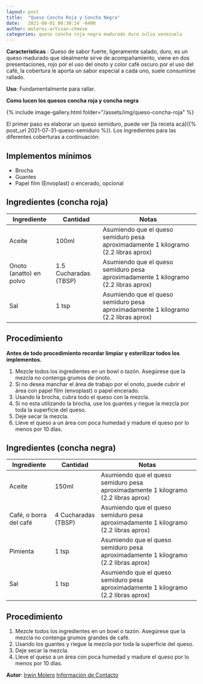 ```yaml
---
layout: post
title:  "Queso Concha Roja y Concha Negra"
date:   2021-08-01 00:30:14 -0400
author: moleros-artisan-cheese
categories: queso concha roja negra madurado duro zulia venezuela
---
```


**Características** : Queso de sabor fuerte, ligeramente salado, duro, es un queso madurado que idealmente sirve de acompañamiento, viene en dos presentaciones, rojo por el uso del onoto y color café oscuro por el uso del café, la cobertura le aporta un sabor especial a cada uno, suele consumirse rallado.

**Uso**: Fundamentalmente para rallar.

**Como lucen los quesos concha roja y concha negra**

{% include image-gallery.html folder="/assets/img/queso-concha-roja" %} 

El primer paso es elaborar un queso semiduro, puede ver [la receta acá]({% post_url 2021-07-31-queso-semiduro %}). Los ingredientes para las diferentes coberturas a continuación:

## Implementos mínimos

- Brocha
- Guantes
- Papel film (Envoplast) o encerado, opcional

## Ingredientes (concha roja)

Ingrediente | Cantidad | Notas
------------| ---------| -----
Aceite | 100ml | Asumiendo que el queso semiduro pesa aproximadamente 1 kilogramo (2.2 libras aprox)
Onoto (anatto) en polvo | 1.5 Cucharadas (TBSP) |Asumiendo que el queso semiduro pesa aproximadamente 1 kilogramo (2.2 libras aprox)
Sal | 1 tsp | Asumiendo que el queso semiduro pesa aproximadamente 1 kilogramo (2.2 libras aprox)


## Procedimiento

**Antes de todo procedimiento recordar limpiar y esterilizar todos los implementos.**

1. Mezcle todos los ingredientes en un bowl o tazón. Asegúrese que la mezcla no contenga grumos de onoto.
2. Si no desea manchar el área de trabajo por el onoto, puede cubrir el área con papel film (envoplast) o papel encerado.
3. Usando la brocha, cubra todo el queso con la mezcla.
4. Si no esta utilizando la brocha, use los guantes y riegue la mezcla por toda la superficie del queso.
5. Deje secar la mezcla.
6. Lleve el queso a un área con poca humedad y madure el queso por lo menos por 10 días. 


## Ingredientes (concha negra)

Ingrediente | Cantidad | Notas
------------| ---------| -----
Aceite | 150ml | Asumiendo que el queso semiduro pesa aproximadamente 1 kilogramo (2.2 libras aprox)
Café, o borra del café | 4 Cucharadas (TBSP) |Asumiendo que el queso semiduro pesa aproximadamente 1 kilogramo (2.2 libras aprox)
Pimienta | 1 tsp | Asumiendo que el queso semiduro pesa aproximadamente 1 kilogramo (2.2 libras aprox)
Sal | 1 tsp | Asumiendo que el queso semiduro pesa aproximadamente 1 kilogramo (2.2 libras aprox)



## Procedimiento

1. Mezcle todos los ingredientes en un bowl o tazón. Asegúrese que la mezcla no contenga grumos grandes de café.
2. Usando los guantes y riegue la mezcla por toda la superficie del queso.
3. Deje secar la mezcla.
4. Lleve el queso a un área con poca humedad y madure el queso por lo menos por 10 días. 

**Autor**: [Irwin Molero](https://www.instagram.com/moleros_artisancheese/) [Información de Contacto](http://wa.link/1x4dwc)